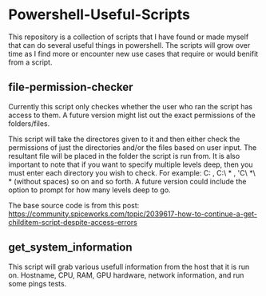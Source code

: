 # Powershell-Useful-Scripts
 
This repository is a collection of scripts that I have found or made myself that can do several useful things in powershell. The scripts will grow over time as I find more or encounter new use cases that require or would benifit from a script.

## file-permission-checker

Currently this script only checkes whether the user who ran the script has access to them. A future version might list out the exact permissions of the folders/files.

This script will take the directores given to it and then either check the permissions of just the directories and/or the files based on user input. The resultant file will be placed in the folder the script is run from. It is also important to note that if you want to specify multiple levels deep, then you must enter each directory you wish to check. For example: C: , C:\ * , 'C\ *\ * (without spaces) so on and so forth. A future version could include the option to prompt for how many levels deep to go.

The base source code is from this post: https://community.spiceworks.com/topic/2039617-how-to-continue-a-get-childitem-script-despite-access-errors

## get_system_information
This script will grab various usefull information from the host that it is run on. Hostname, CPU, RAM, GPU hardware, network information, and run some pings tests.